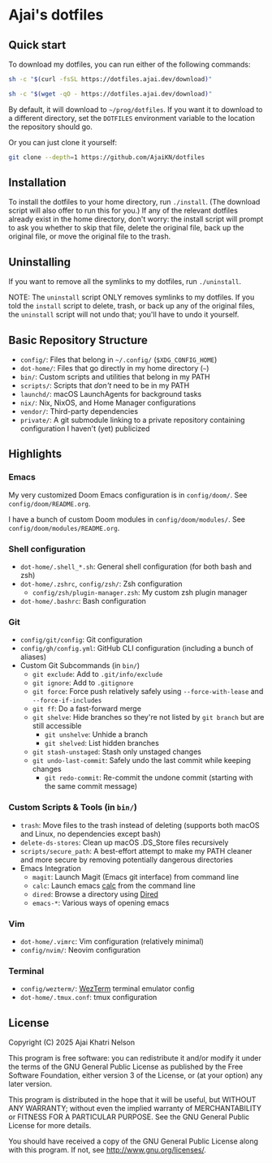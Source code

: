 # Ajai's dotfiles

## Quick start

To download my dotfiles, you can run either of the following commands:

``` sh
sh -c "$(curl -fsSL https://dotfiles.ajai.dev/download)"
```

``` sh
sh -c "$(wget -qO - https://dotfiles.ajai.dev/download)"
```

By default, it will download to `~/prog/dotfiles`. If you want it to download to a different directory, set the `DOTFILES` environment variable to the location the repository should go.

Or you can just clone it yourself:

``` sh
git clone --depth=1 https://github.com/AjaiKN/dotfiles
```

## Installation

To install the dotfiles to your home directory, run `./install`.
(The download script will also offer to run this for you.)
If any of the relevant dotfiles already exist in the home directory, don't worry: the install script will prompt to ask you whether to skip that file, delete the original file, back up the original file, or move the original file to the trash.

## Uninstalling

If you want to remove all the symlinks to my dotfiles, run `./uninstall`.

NOTE: The `uninstall` script ONLY removes symlinks to my dotfiles. If you told the `install` script to delete, trash, or back up any of the original files, the `uninstall` script will not undo that; you'll have to undo it yourself.

## Basic Repository Structure

- `config/`: Files that belong in `~/.config/` (`$XDG_CONFIG_HOME`)
- `dot-home/`: Files that go directly in my home directory (`~`)
- `bin/`: Custom scripts and utilities that belong in my PATH
- `scripts/`: Scripts that _don't_ need to be in my PATH
- `launchd/`: macOS LaunchAgents for background tasks
- `nix/`: Nix, NixOS, and Home Manager configurations
- `vendor/`: Third-party dependencies
- `private/`: A git submodule linking to a private repository containing configuration I haven't (yet) publicized

## Highlights

### Emacs

My very customized Doom Emacs configuration is in `config/doom/`.
See `config/doom/README.org`.

I have a bunch of custom Doom modules in `config/doom/modules/`.
See `config/doom/modules/README.org`.

### Shell configuration

- `dot-home/.shell_*.sh`: General shell configuration (for both bash and zsh)
- `dot-home/.zshrc`, `config/zsh/`: Zsh configuration
  - `config/zsh/plugin-manager.zsh`: My custom zsh plugin manager
- `dot-home/.bashrc`: Bash configuration

### Git
- `config/git/config`: Git configuration
- `config/gh/config.yml`: GitHub CLI configuration (including a bunch of aliases)
- Custom Git Subcommands (in `bin/`)
  - `git exclude`: Add to `.git/info/exclude`
  - `git ignore`: Add to `.gitignore`
  - `git force`: Force push relatively safely using `--force-with-lease` and `--force-if-includes`
  - `git ff`: Do a fast-forward merge
  - `git shelve`: Hide branches so they're not listed by `git branch` but are still accessible
    - `git unshelve`: Unhide a branch
    - `git shelved`: List hidden branches
  - `git stash-unstaged`: Stash only unstaged changes
  - `git undo-last-commit`: Safely undo the last commit while keeping changes
    - `git redo-commit`: Re-commit the undone commit (starting with the same commit message)

### Custom Scripts & Tools (in `bin/`)
- `trash`: Move files to the trash instead of deleting (supports both macOS and Linux, no dependencies except bash)
- `delete-ds-stores`: Clean up macOS .DS_Store files recursively
- `scripts/secure_path`: A best-effort attempt to make my PATH cleaner and more secure by removing potentially dangerous directories
- Emacs Integration
  - `magit`: Launch Magit (Emacs git interface) from command line
  - `calc`: Launch emacs [calc](https://www.gnu.org/software/emacs/manual/html_mono/calc.html) from the command line
  - `dired`: Browse a directory using [Dired](https://www.gnu.org/software/emacs/manual/html_node/emacs/Dired.html)
  - `emacs-*`: Various ways of opening emacs

### Vim
- `dot-home/.vimrc`: Vim configuration (relatively minimal)
- `config/nvim/`: Neovim configuration

### Terminal
- `config/wezterm/`: [WezTerm](https://wezterm.org/index.html) terminal emulator config
- `dot-home/.tmux.conf`: tmux configuration

## License
Copyright (C) 2025 Ajai Khatri Nelson

This program is free software: you can redistribute it and/or modify
it under the terms of the GNU General Public License as published by
the Free Software Foundation, either version 3 of the License, or
(at your option) any later version.

This program is distributed in the hope that it will be useful,
but WITHOUT ANY WARRANTY; without even the implied warranty of
MERCHANTABILITY or FITNESS FOR A PARTICULAR PURPOSE.  See the
GNU General Public License for more details.

You should have received a copy of the GNU General Public License
along with this program.  If not, see <http://www.gnu.org/licenses/>.
